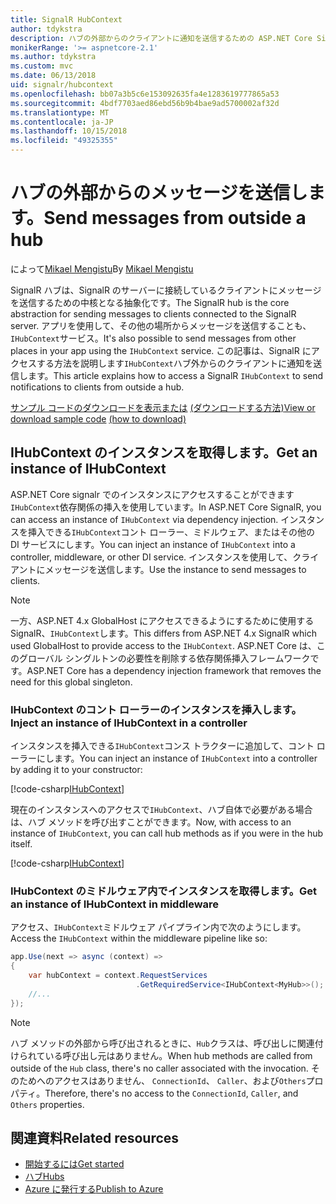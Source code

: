 ```yaml
---
title: SignalR HubContext
author: tdykstra
description: ハブの外部からのクライアントに通知を送信するための ASP.NET Core SignalR HubContext サービスを使用する方法について説明します。
monikerRange: '>= aspnetcore-2.1'
ms.author: tdykstra
ms.custom: mvc
ms.date: 06/13/2018
uid: signalr/hubcontext
ms.openlocfilehash: bb07a3b5c6e153092635fa4e1283619777865a53
ms.sourcegitcommit: 4bdf7703aed86ebd56b9b4bae9ad5700002af32d
ms.translationtype: MT
ms.contentlocale: ja-JP
ms.lasthandoff: 10/15/2018
ms.locfileid: "49325355"
---
```

# <a name="send-messages-from-outside-a-hub"></a><span data-ttu-id="f2277-103">ハブの外部からのメッセージを送信します。</span><span class="sxs-lookup"><span data-stu-id="f2277-103">Send messages from outside a hub</span></span>

<span data-ttu-id="f2277-104">によって[Mikael Mengistu](https://twitter.com/MikaelM_12)</span><span class="sxs-lookup"><span data-stu-id="f2277-104">By [Mikael Mengistu](https://twitter.com/MikaelM_12)</span></span>

<span data-ttu-id="f2277-105">SignalR ハブは、SignalR のサーバーに接続しているクライアントにメッセージを送信するための中核となる抽象化です。</span><span class="sxs-lookup"><span data-stu-id="f2277-105">The SignalR hub is the core abstraction for sending messages to clients connected to the SignalR server.</span></span> <span data-ttu-id="f2277-106">アプリを使用して、その他の場所からメッセージを送信することも、`IHubContext`サービス。</span><span class="sxs-lookup"><span data-stu-id="f2277-106">It's also possible to send messages from other places in your app using the `IHubContext` service.</span></span> <span data-ttu-id="f2277-107">この記事は、SignalR にアクセスする方法を説明します`IHubContext`ハブ外からのクライアントに通知を送信します。</span><span class="sxs-lookup"><span data-stu-id="f2277-107">This article explains how to access a SignalR `IHubContext` to send notifications to clients from outside a hub.</span></span>

<span data-ttu-id="f2277-108">[サンプル コードのダウンロードを表示または](https://github.com/aspnet/Docs/tree/master/aspnetcore/signalr/hubcontext/sample/) [(ダウンロードする方法)](xref:tutorials/index#how-to-download-a-sample)</span><span class="sxs-lookup"><span data-stu-id="f2277-108">[View or download sample code](https://github.com/aspnet/Docs/tree/master/aspnetcore/signalr/hubcontext/sample/) [(how to download)](xref:tutorials/index#how-to-download-a-sample)</span></span>

## <a name="get-an-instance-of-ihubcontext"></a><span data-ttu-id="f2277-109">IHubContext のインスタンスを取得します。</span><span class="sxs-lookup"><span data-stu-id="f2277-109">Get an instance of IHubContext</span></span>

<span data-ttu-id="f2277-110">ASP.NET Core signalr でのインスタンスにアクセスすることができます`IHubContext`依存関係の挿入を使用しています。</span><span class="sxs-lookup"><span data-stu-id="f2277-110">In ASP.NET Core SignalR, you can access an instance of `IHubContext` via dependency injection.</span></span> <span data-ttu-id="f2277-111">インスタンスを挿入できる`IHubContext`コント ローラー、ミドルウェア、またはその他の DI サービスにします。</span><span class="sxs-lookup"><span data-stu-id="f2277-111">You can inject an instance of `IHubContext` into a controller, middleware, or other DI service.</span></span> <span data-ttu-id="f2277-112">インスタンスを使用して、クライアントにメッセージを送信します。</span><span class="sxs-lookup"><span data-stu-id="f2277-112">Use the instance to send messages to clients.</span></span>

> [!NOTE]
> <span data-ttu-id="f2277-113">一方、ASP.NET 4.x GlobalHost にアクセスできるようにするために使用する SignalR、`IHubContext`します。</span><span class="sxs-lookup"><span data-stu-id="f2277-113">This differs from ASP.NET 4.x SignalR which used GlobalHost to provide access to the `IHubContext`.</span></span> <span data-ttu-id="f2277-114">ASP.NET Core は、このグローバル シングルトンの必要性を削除する依存関係挿入フレームワークです。</span><span class="sxs-lookup"><span data-stu-id="f2277-114">ASP.NET Core has a dependency injection framework that removes the need for this global singleton.</span></span>

### <a name="inject-an-instance-of-ihubcontext-in-a-controller"></a><span data-ttu-id="f2277-115">IHubContext のコント ローラーのインスタンスを挿入します。</span><span class="sxs-lookup"><span data-stu-id="f2277-115">Inject an instance of IHubContext in a controller</span></span>

<span data-ttu-id="f2277-116">インスタンスを挿入できる`IHubContext`コンス トラクターに追加して、コント ローラーにします。</span><span class="sxs-lookup"><span data-stu-id="f2277-116">You can inject an instance of `IHubContext` into a controller by adding it to your constructor:</span></span>

[!code-csharp[IHubContext](hubcontext/sample/Controllers/HomeController.cs?range=12-19,57)]

<span data-ttu-id="f2277-117">現在のインスタンスへのアクセスで`IHubContext`、ハブ自体で必要がある場合は、ハブ メソッドを呼び出すことができます。</span><span class="sxs-lookup"><span data-stu-id="f2277-117">Now, with access to an instance of `IHubContext`, you can call hub methods as if you were in the hub itself.</span></span>

[!code-csharp[IHubContext](hubcontext/sample/Controllers/HomeController.cs?range=21-25)]

### <a name="get-an-instance-of-ihubcontext-in-middleware"></a><span data-ttu-id="f2277-118">IHubContext のミドルウェア内でインスタンスを取得します。</span><span class="sxs-lookup"><span data-stu-id="f2277-118">Get an instance of IHubContext in middleware</span></span>

<span data-ttu-id="f2277-119">アクセス、`IHubContext`ミドルウェア パイプライン内で次のようにします。</span><span class="sxs-lookup"><span data-stu-id="f2277-119">Access the `IHubContext` within the middleware pipeline like so:</span></span>

```csharp
app.Use(next => async (context) =>
{
    var hubContext = context.RequestServices
                            .GetRequiredService<IHubContext<MyHub>>();
    //...
});
```

> [!NOTE]
> <span data-ttu-id="f2277-120">ハブ メソッドの外部から呼び出されるときに、`Hub`クラスは、呼び出しに関連付けられている呼び出し元はありません。</span><span class="sxs-lookup"><span data-stu-id="f2277-120">When hub methods are called from outside of the `Hub` class, there's no caller associated with the invocation.</span></span> <span data-ttu-id="f2277-121">そのためへのアクセスはありません、 `ConnectionId`、 `Caller`、および`Others`プロパティ。</span><span class="sxs-lookup"><span data-stu-id="f2277-121">Therefore, there's no access to the `ConnectionId`, `Caller`, and `Others` properties.</span></span>

## <a name="related-resources"></a><span data-ttu-id="f2277-122">関連資料</span><span class="sxs-lookup"><span data-stu-id="f2277-122">Related resources</span></span>

* [<span data-ttu-id="f2277-123">開始するには</span><span class="sxs-lookup"><span data-stu-id="f2277-123">Get started</span></span>](xref:tutorials/signalr)
* [<span data-ttu-id="f2277-124">ハブ</span><span class="sxs-lookup"><span data-stu-id="f2277-124">Hubs</span></span>](xref:signalr/hubs)
* [<span data-ttu-id="f2277-125">Azure に発行する</span><span class="sxs-lookup"><span data-stu-id="f2277-125">Publish to Azure</span></span>](xref:signalr/publish-to-azure-web-app)
